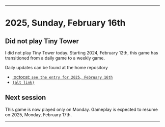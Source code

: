 
***

# 2025, Sunday, February 16th

## Did not play Tiny Tower

<!-- TODO: For each weekly entry, make sure the date is correct. The day of the week should be modified in 4 places !-->

I did not play Tiny Tower today. Starting 2024, February 12th, this game has transitioned from a daily game to a weekly game.

Daily updates can be found at the home repository

- [:octocat: `see the entry for 2025, February 16th`](https://github.com/seanpm2001/SeansLifeArchive_Images_TinyTower/tree/master/tiny%20tower/2025/02_February/16/) 
- [`(alt link)`](/tiny%20tower/2025/02_February/16/)

## Next session

This game is now played only on Monday. Gameplay is expected to resume on 2025, Monday, February 17th.

***
